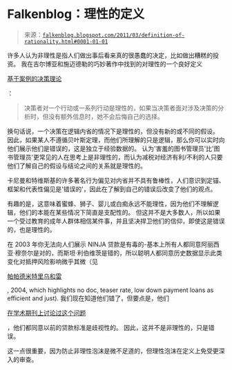 <!--yml

类别：未分类

日期：2024 年 05 月 12 日 21:05:12

-->

# Falkenblog：理性的定义

> 来源：[`falkenblog.blogspot.com/2011/03/definition-of-rationality.html#0001-01-01`](http://falkenblog.blogspot.com/2011/03/definition-of-rationality.html#0001-01-01)

许多人认为非理性是指人们做出事后看来真的很愚蠢的决定，比如做出糟糕的投资。 我在吉尔博亚和施迈德勒的巧妙著作中找到的对理性的一个良好定义

[基于案例的决策理论](http://www.google.com/url?sa=t&source=web&cd=1&ved=0CBwQFjAA&url=http%3A%2F%2Fciteseerx.ist.psu.edu%2Fviewdoc%2Fdownload%3Bjsessionid%3D7AE475DBC0FDC837F7B668BFD435CC02%3Fdoi%3D10.1.1.100.2483%26rep%3Drep1%26type%3Dpdf&rct=j&q=A%20Theory%20of%20Case-Based%20Decisions&ei=kkd6TdL9DtD-rAGhkuTMBQ&usg=AFQjCNENWMUrUbqbVuFN8JZsAiudRdorWg&sig2=7rPKlJdp9ZQWcEuPXbblgQ)

：

> 决策者对一个行动或一系列行动是理性的，如果当决策者面对涉及决策的分析时，但没有额外信息时，她不会后悔自己的选择。

换句话说，一个决策在逻辑内省的情况下是理性的，但没有新的或不同的假设。 因此，如果某人不遵循贝叶斯定理，而他们所理解的只是逻辑，那么你可以实时向他们展示他们是错误的，这是独立于经验数据的。 认为'害羞的图书管理员'比'图书管理员'更常见的人在思考上是非理性的，而认为减税对经济有利/不利的人只要他们了解自己的假设与结论之间的关系就是理性的。

卡尼曼和特维斯基的许多著名行为偏见对内省并不具有鲁棒性，人们意识到定锚、框架和代表性偏见是'错误的'，因此在了解到自己的错误后改变了他们的观点。

有趣的是，这意味着蜜蜂、狮子、婴儿或白痴永远不能理性，因为他们不理解逻辑，他们的本能在某些情况下简直是支配性的。 但这并不是大多数人，所以如果一个受过教育的成年人群体相信某件事，并且坚决捍卫他们的信仰，即使这是错误的，也是理性的。

在 2003 年你无法向人们展示 NINJA 贷款是有毒的-基本上所有人都同意阿丽西亚·穆奈尔是对的，而斯坦·利伯维茨是错的，所以聪明人都同意历史数据显示此类变化对抵押风险影响微乎其微（见

[帕帕德米特里乌和雷](http://www.ilw.com/articles/2004,0804-Papademetriou.pdf)

, 2004, which highlights no doc, teaser rate, low down payment loans as efficient and just). 我们现在知道他们错了，但要点是，他们

[在学术期刊上讨论过这个问题](http://findarticles.com/p/articles/mi_qa5537/is_200601/ai_n21406758/pg_7/)

，他们都同意以前的贷款标准是歧视性的。 因此，这并不是非理性的，只是错误。

这一点很重要，因为防止非理性泡沫是微不足道的，但理性泡沫在定义上免受更深入的审查。
